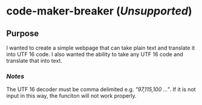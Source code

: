 # code-maker-breaker (*Unsupported*)

## Purpose
I wanted to create a simple webpage that can take plain text and translate it into UTF 16 code. I also wanted the ability to take any UTF 16 code and translate that into text.

### *Notes*

The UTF 16 decoder must be comma delimited e.g. *"97,115,100 ..."*. If it is not input in this way, the funciton will not work properly.